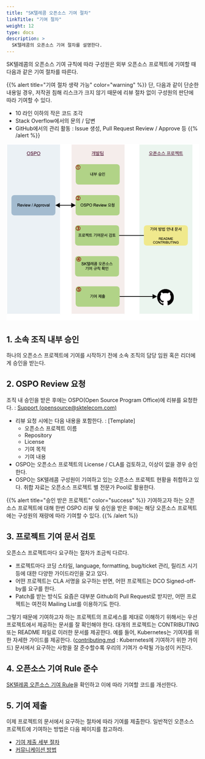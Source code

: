 ```yaml
---
title: "SK텔레콤 오픈소스 기여 절차"
linkTitle: "기여 절차"
weight: 12
type: docs
description: >
  SK텔레콤의 오픈소스 기여 절차를 설명한다. 
---
```


SK텔레콤의 오픈소스 기여 규칙에 따라 구성원은 외부 오픈소스 프로젝트에 기여할 때 다음과 같은 기여 절차를 따른다. 

{{% alert title="기여 절차 생략 가능" color="warning" %}}
단, 다음과 같이 단순한 내용일 경우, 저작권 침해 리스크가 크지 않기 때문에 리뷰 절차 없이 구성원의 판단에 따라 기여할 수 있다. 

* 10 라인 이하의 작은 코드 조각
* Stack Overflow에서의 문의 / 답변
* GitHub에서의 관리 활동 : Issue 생성, Pull Request Review / Approve 등
{{% /alert %}}

![process](./contribution-process.png)

## 1. 소속 조직 내부 승인
하나의 오픈소스 프로젝트에 기여를 시작하기 전에 소속 조직의 담당 임원 혹은 리더에게 승인을 받는다. 

## 2. OSPO Review 요청
조직 내 승인을 받은 후에는 OSPO(Open Source Program Office)에 리뷰를 요청한다. : [Support (opensource@sktelecom.com)](https://sktelecom.github.io/about/contact/)

* 리뷰 요청 시에는 다음 내용을 포함한다. : [Template]
  * 오픈소스 프로젝트 이름
  * Repository
  * License
  * 기여 목적
  * 기여 내용
* OSPO는 오픈소스 프로젝트의 License / CLA를 검토하고, 이상이 없을 경우 승인한다. 
* OSPO는 SK텔레콤 구성원이 기여하고 있는 오픈소스 프로젝트 현황을 취합하고 있다. 취합 자료는 오픈소스 프로젝트 별 전문가 Pool로 활용한다.

{{% alert title="승인 받은 프로젝트" color="success" %}}
기여하고자 하는 오픈소스 프로젝트에 대해 한번 OSPO 리뷰 및 승인을 받은 후에는 해당 오픈소스 프로젝트에는 구성원의 재량에 따라 기여할 수 있다.
{{% /alert %}}

## 3. 프로젝트 기여 문서 검토

오픈소스 프로젝트마다 요구하는 절차가 조금씩 다르다. 

* 프로젝트마다 코딩 스타일, language, formatting, bug/ticket 관리, 릴리즈 시기 등에 대한 다양한 가이드라인을 갖고 있다.
* 어떤 프로젝트는 CLA 서명을 요구하는 반면, 어떤 프로젝트는 DCO Signed-off-by를 요구를 한다.
* Patch를 받는 방식도 요즘은 대부분 Github의 Pull Request로 받지만, 어떤 프로젝트는 여전히 Mailing List를 이용하기도 한다.

그렇기 때문에 기여하고자 하는 프로젝트의 프로세스를 제대로 이해하기 위해서는 우선 프로젝트에서 제공하는 문서를 잘 확인해야 한다. 대개의 프로젝트는 CONTRIBUTING 또는 README 파일로 이러한 문서를 제공한다. 예를 들어, Kubernetes는 기여자를 위한 자세한 가이드를 제공한다. ([contributing.md](https://github.com/kubernetes/community/blob/master/contributors/guide/contributing.md) : Kubernetes에 기여하기 위한 가이드) 문서에서 요구하는 사항을 잘 준수할수록 우리의 기여가 수락될 가능성이 커진다.

## 4. 오픈소스 기여 Rule 준수
[SK텔레콤 오픈소스 기여 Rule](/guide/contribute/rule)을 확인하고 이에 따라 기여할 코드를 개선한다. 

## 5. 기여 제출
이제 프로젝트의 문서에서 요구하는 절차에 따라 기여를 제출한다. 일반적인 오픈소스 프로젝트에 기여하는 방법은 다음 페이지를 참고하라. 

* [기여 제출 세부 절차](/guide/contribute/process/submit)
* [커뮤니케이션 방법](/guide/contribute/background/communication)